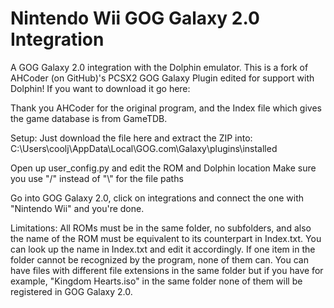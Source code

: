 # Nintendo Wii GOG Galaxy 2.0 Integration

A GOG Galaxy 2.0 integration with the Dolphin emulator.
This is a fork of AHCoder (on GitHub)'s PCSX2 GOG Galaxy Plugin edited for support with Dolphin! 
If you want to download it go here:


Thank you AHCoder for the original program, and the Index file 
which gives the game database is from GameTDB.

Setup:
Just download the file here and extract the ZIP into:
C:\Users\coolj\AppData\Local\GOG.com\Galaxy\plugins\installed

Open up user_config.py and edit the ROM and Dolphin location
Make sure you use "/" instead of "\\" for the file paths

Go into GOG Galaxy 2.0, click on integrations and connect the one with "Nintendo Wii" 
and you're done.

Limitations:
All ROMs must be in the same folder, no subfolders, and also the name of the ROM must be equivalent
to its counterpart in Index.txt. You can look up the name in Index.txt and edit it
accordingly.
If one item in the folder cannot be recognized by the program, none of them can. You can have files with different file extensions in the same folder but if you have for example, "Kingdom Hearts.iso" in the same folder none of them will be registered in GOG Galaxy 2.0.

